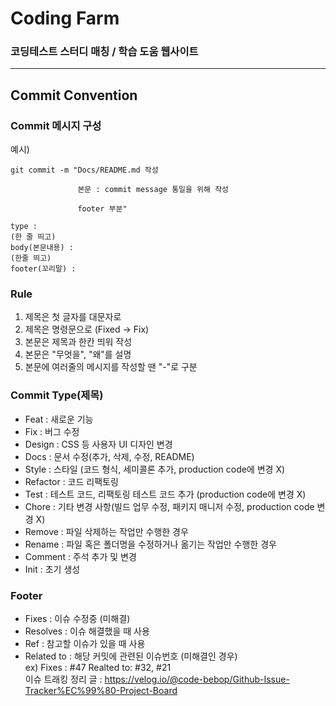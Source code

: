 # Coding Farm
### 코딩테스트 스터디 매칭 / 학습 도움 웹사이트
_________
## Commit Convention
### Commit 메시지 구성
예시)   
``` 
git commit -m "Docs/README.md 작성

               본문 : commit message 통일을 위해 작성
               
               footer 부분"
```
    

``` 
type : 
(한 줄 띄고)
body(본문내용) :
(한줄 띄고)
footer(꼬리말) : 
```
### Rule
1. 제목은 첫 글자를 대문자로
2. 제목은 명령문으로 (Fixed -> Fix)
3. 본문은 제목과 한칸 띄워 작성
3. 본문은 "무엇을", "왜"를 설명
4. 본문에 여러줄의 메시지를 작성할 땐 "-"로 구분
### Commit Type(제목)
+ Feat : 새로운 기능
+ Fix : 버그 수정
+ Design : CSS 등 사용자 UI 디자인 변경
+ Docs : 문서 수정(추가, 삭제, 수정, README)
+ Style : 스타일 (코드 형식, 세미콜론 추가, production code에 변경 X)
+ Refactor : 코드 리팩토링
+ Test : 테스트 코드, 리팩토링 테스트 코드 추가 (production code에 변경 X)
+ Chore : 기타 변경 사항(빌드 업무 수정, 패키지 매니저 수정, production code 변경 X)
+ Remove : 파일 삭제하는 작업만 수행한 경우
+ Rename : 파일 혹은 폴더명을 수정하거나 옮기는 작업만 수행한 경우
+ Comment : 주석 추가 및 변경
+ Init : 초기 생성

### Footer
+ Fixes : 이슈 수정중 (미해결)
+ Resolves : 이슈 해결했을 때 사용
+ Ref : 참고할 이슈가 있을 때 사용
+ Related to : 해당 커밋에 관련된 이슈번호 (미해결인 경우)   
ex) Fixes : #47 Realted to: #32, #21   
이슈 트래킹 정리 글 : https://velog.io/@code-bebop/Github-Issue-Tracker%EC%99%80-Project-Board